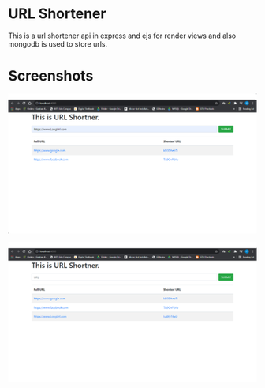 # URL Shortener
This is a url shortener api in express and ejs for render views and also mongodb is used to store urls.

# Screenshots

![alt text](https://raw.githubusercontent.com/Vatsal2251/urlShortener/a434424eb6c8215e0c93b9c42d630da1fcae3a15/1.png)

![alt text](https://raw.githubusercontent.com/Vatsal2251/urlShortener/a434424eb6c8215e0c93b9c42d630da1fcae3a15/2.png)
